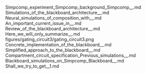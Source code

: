 Simpcomp_experiment_Simpcomp_background_Simpcomp__.md
Simulations_of_the_blackboard_architecture__.md
Neural_simulations_of_composition_with__.md
An_important_current_issue_in__.md
Review_of_the_blackboard_architecture__.md
Here_we_will_only_summarize__.md
figures/gating_circuit3/gating_circuit3.png
Concrete_implementation_of_the_blackboard__.md
Simplified_approach_to_the_blackboard__.md
Compartment_circuit_specification_Previous_simulations__.md
Blackboard_simulations_on_Simpcomp_Blackboard__.md
Shall_we_try_to_get__1.md